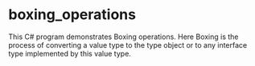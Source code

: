 # boxing_operations

This C# program demonstrates Boxing operations. Here Boxing is the process of converting a value type to the type object or to any interface type implemented by this value type.
